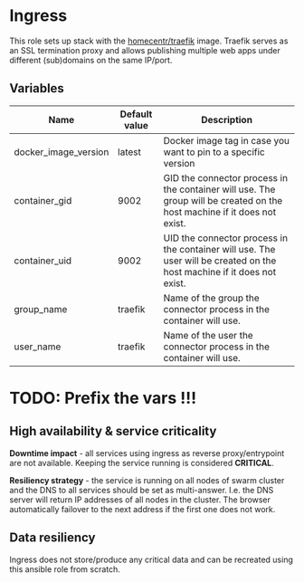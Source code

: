 # Ingress

This role sets up stack with the [homecentr/traefik](https://github.com/homecentr/docker-traefik) image. Traefik serves as an SSL termination proxy and allows publishing multiple web apps under different (sub)domains on the same IP/port.

## Variables

| Name | Default value | Description |
|----|-----------|-----------|
| docker_image_version | latest | Docker image tag in case you want to pin to a specific version |
| container_gid | 9002 | GID the connector process in the container will use. The group will be created on the host machine if it does not exist. |
| container_uid | 9002 | UID the connector process in the container will use. The user will be created on the host machine if it does not exist. |
| group_name | traefik | Name of the group the connector process in the container will use. |
| user_name | traefik | Name of the user the connector process in the container will use. |
# TODO: Prefix the vars !!!

## High availability & service criticality

**Downtime impact** - all services using ingress as reverse proxy/entrypoint are not available. Keeping the service running is considered **CRITICAL**.

**Resiliency strategy** - the service is running on all nodes of swarm cluster and the DNS to all services should be set as multi-answer. I.e. the DNS server will return IP addresses of all nodes in the cluster. The browser automatically failover to the next address if the first one does not work.

## Data resiliency

Ingress does not store/produce any critical data and can be recreated using this ansible role from scratch.